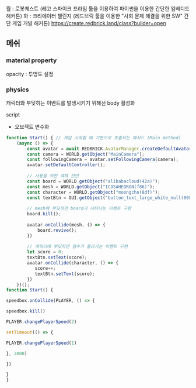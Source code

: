 
월 : 로봇퀘스트 (레고 스파이크 프라임 툴을 이용하여 파이썬을 이용한 간단한 임베디드 해커톤)
화 : 크리에이터 챌린지 (레드브릭 툴을 이용한 "사회 문제 해결을 위한 SW" 간단  게임 개발 해커톤)
https://create.redbrick.land/class?builder=open

## 메쉬
### material property
opacity : 투명도 설정
### physics
캐릭터와 부딪히는 이벤트를 발생시키기 위해선 body 활성화

script
- 오브젝트 변수화
```javaScript
function Start() { // 게임 시작할 때 기본으로 호출되는 메서드 (Main method)
	(async () => {
		const avatar = await REDBRICK.AvatarManager.createDefaultAvatar();
		const camera = WORLD.getObject("MainCamera");
		const followingCamera = avatar.setFollowingCamera(camera);
		avatar.setDefaultController();
		
		// 사용을 위한 객체 선언
		const board = WORLD.getObject("alibabacloud(42a)");
		const mesh = WORLD.getObject("ICOSAHEDRON(f86)");
		const character = WORLD.getObject("moongcho(8df)");
		const textBtn = GUI.getObject("button_text_large_white_null(008)");
	
	    // mesh에 부딪히면 board가 나타나는 이벤트 구현
		board.kill();
		
		avatar.onCollide(mesh, () => {
		    board.revive();
		})
	    	
	    // 캐릭터에 부딪히면 점수가 올라가는 이벤트 구현
	    let score = 0;
	    textBtn.setText(score);
	    avatar.onCollide(character, () => {
	       score++;
	       textBtn.setText(score);
	    })
	})();
function Start() {

speedbox.onCollide(PLAYER, () => {

speedbox.kill()

PLAYER.changePlayerSpeed(2)

setTimeout(() => {

PLAYER.changePlayerSpeed(1)

}, 3000)

})

}
}
```

